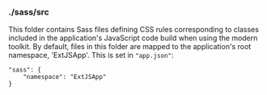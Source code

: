 ### ./sass/src

This folder contains Sass files defining CSS rules corresponding to classes
included in the application's JavaScript code build when using the modern toolkit.
By default, files in this folder are mapped to the application's root namespace, 'ExtJSApp'.
This is set in `"app.json"`:

    "sass": {
        "namespace": "ExtJSApp"
    }